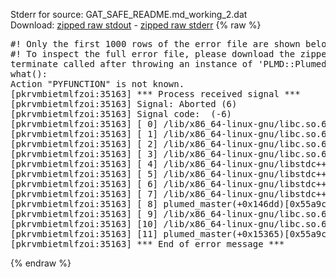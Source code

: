Stderr for source:  GAT_SAFE_README.md_working_2.dat   
Download: [zipped raw stdout](GAT_SAFE_README.md_working_2.dat.plumed_master.stdout.txt.zip) - [zipped raw stderr](GAT_SAFE_README.md_working_2.dat.plumed_master.stderr.txt.zip) 
{% raw %}
<pre>
#! Only the first 1000 rows of the error file are shown below
#! To inspect the full error file, please download the zipped raw stderr file above
terminate called after throwing an instance of 'PLMD::Plumed::Exception'
what():
Action "PYFUNCTION" is not known.
[pkrvmbietmlfzoi:35163] *** Process received signal ***
[pkrvmbietmlfzoi:35163] Signal: Aborted (6)
[pkrvmbietmlfzoi:35163] Signal code:  (-6)
[pkrvmbietmlfzoi:35163] [ 0] /lib/x86_64-linux-gnu/libc.so.6(+0x45330)[0x7fa912045330]
[pkrvmbietmlfzoi:35163] [ 1] /lib/x86_64-linux-gnu/libc.so.6(pthread_kill+0x11c)[0x7fa91209eb2c]
[pkrvmbietmlfzoi:35163] [ 2] /lib/x86_64-linux-gnu/libc.so.6(gsignal+0x1e)[0x7fa91204527e]
[pkrvmbietmlfzoi:35163] [ 3] /lib/x86_64-linux-gnu/libc.so.6(abort+0xdf)[0x7fa9120288ff]
[pkrvmbietmlfzoi:35163] [ 4] /lib/x86_64-linux-gnu/libstdc++.so.6(+0xa5ff5)[0x7fa9124a5ff5]
[pkrvmbietmlfzoi:35163] [ 5] /lib/x86_64-linux-gnu/libstdc++.so.6(+0xbb0da)[0x7fa9124bb0da]
[pkrvmbietmlfzoi:35163] [ 6] /lib/x86_64-linux-gnu/libstdc++.so.6(_ZSt10unexpectedv+0x0)[0x7fa9124a5a55]
[pkrvmbietmlfzoi:35163] [ 7] /lib/x86_64-linux-gnu/libstdc++.so.6(+0xa5a6f)[0x7fa9124a5a6f]
[pkrvmbietmlfzoi:35163] [ 8] plumed_master(+0x146dd)[0x55a9cda366dd]
[pkrvmbietmlfzoi:35163] [ 9] /lib/x86_64-linux-gnu/libc.so.6(+0x2a1ca)[0x7fa91202a1ca]
[pkrvmbietmlfzoi:35163] [10] /lib/x86_64-linux-gnu/libc.so.6(__libc_start_main+0x8b)[0x7fa91202a28b]
[pkrvmbietmlfzoi:35163] [11] plumed_master(+0x15365)[0x55a9cda37365]
[pkrvmbietmlfzoi:35163] *** End of error message ***
</pre>
{% endraw %}
